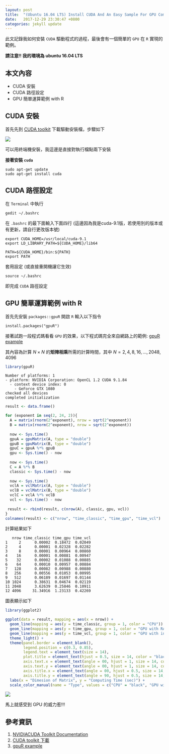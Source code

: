 ```yaml
---
layout: post
title:  "(Ubuntu 16.04 LTS) Install CUDA And An Easy Sample For GPU Computing With R"
date:   2017-12-29 23:30:47 +0800
categories: jekyll update
---
```


此文記錄我如何安裝 `CUDA` 驅動程式的過程，最後會有一個簡單的 `GPU` 在 `R` 實現的範例。

**請注意!! 我的環境為 ubuntu 16.04 LTS**

本文內容
--------

-   CUDA 安裝
-   CUDA 路徑設定
-   GPU 簡單運算範例 with R

CUDA 安裝
---------

首先先到 [CUDA toolkit](https://developer.nvidia.com/cuda-toolkit) 下載驅動安裝檔，步驟如下

![](https://jianhonglindst.github.io/assets/2017-12-29-install-cuda-and-gpu-computing-In-R/0000_CUDA%20toolkit.png)

可以用終端機安裝，我這邊是直接對執行檔點兩下安裝

**接著安裝 `cuda`**

    sudo apt-get update
    sudo apt-get install cuda

CUDA 路徑設定
-------------

在 `Terminal` 中執行

    gedit ~/.bashrc

在 `.bashrc` 的最下面輸入下面四行 (這邊因為我是cuda-9.1版，若使用別的版本或有更新，請自行更改版本號)

    export CUDA_HOME=/usr/local/cuda-9.1
    export LD_LIBRARY_PATH=${CUDA_HOME}/lib64

    PATH=${CUDA_HOME}/bin:${PATH}
    export PATH

套用設定 (或直接重開機讓它生效)

    source ~/.bashrc

即完成 `CUDA` 路徑設定

GPU 簡單運算範例 with R
-----------------------

首先先安裝 `packages::gpuR` 開啟 `R` 輸入以下指令

    install.packages("gpuR")

接著試跑一段程式碼看看 `GPU` 的效果，以下程式碼完全來自網路上的範例: [gpuR example](https://rpubs.com/christoph_euler/gpuR_examples)

其內容為計算 *N* × *N* 的**矩陣相乘**所需的計算時間，其中 *N* = 2, 4, 8, 16, ..., 2048, 4096

``` r
library(gpuR)
```

    Number of platforms: 1
    - platform: NVIDIA Corporation: OpenCL 1.2 CUDA 9.1.84
      - context device index: 0
        - GeForce GTX 1080
    checked all devices
    completed initialization

``` r
result <- data.frame()

for (exponent in seq(2, 24, 2)){
  A = matrix(rnorm(2^exponent), nrow = sqrt(2^exponent))
  B = matrix(rnorm(2^exponent), nrow = sqrt(2^exponent))
  
  now <- Sys.time()
  gpuA = gpuMatrix(A, type = "double")
  gpuB = gpuMatrix(B, type = "double")
  gpuC = gpuA %*% gpuB
  gpu <- Sys.time() - now
  
  now <- Sys.time()
  C = A %*% B
  classic <- Sys.time() - now
  
  now <- Sys.time()
  vclA = vclMatrix(A, type = "double")
  vclB = vclMatrix(B, type = "double")
  vclC = vclA %*% vclB
  vcl <- Sys.time() - now
  
 result <- rbind(result, c(nrow(A), classic, gpu, vcl)) 
}
colnames(result) <- c("nrow", "time_classic", "time_gpu", "time_vcl")
```

計算結果如下

       nrow time_classic time_gpu time_vcl
    1     2      0.00002  0.18472  0.02049
    2     4      0.00001  0.02328  0.02282
    3     8      0.00001  0.00964  0.00860
    4    16      0.00001  0.00881  0.00947
    5    32      0.00002  0.01088  0.00885
    6    64      0.00010  0.00957  0.00884
    7   128      0.00082  0.00988  0.00880
    8   256      0.00556  0.01053  0.00995
    9   512      0.06189  0.01697  0.01144
    10 1024      0.38631  0.04674  0.02119
    11 2048      3.62639  0.25846  0.10911
    12 4096     31.34916  1.23133  0.42269

圖表顯示如下

``` r
library(ggplot2)

ggplot(data = result, mapping = aes(x = nrow)) +
  geom_line(mapping = aes(y = time_classic, group = 1, color = "CPU")) +
  geom_line(mapping = aes(y = time_gpu, group = 1, color = "GPU with RAM")) +
  geom_line(mapping = aes(y = time_vcl, group = 1, color = "GPU with internal RAM")) +
  theme_light() +
  theme(panel.border = element_blank(),
        legend.position = c(0.3, 0.85),
        legend.text = element_text(size = 14),
        plot.title = element_text(hjust = 0.5, size = 14, color = "black"),
        axis.text.x = element_text(angle = 00, hjust = 1, size = 14, color = "black"),
        axis.text.y = element_text(angle = 00, hjust = 1, size = 14, color = "black"),
        axis.title.x = element_text(angle = 00, hjust = 0.5, size = 14, color = "black"),
        axis.title.y = element_text(angle = 90, hjust = 0.5, size = 14, color = "black")) +
  labs(x = "Dimesion of Matrix", y = "Computing Time (sec)") +
  scale_color_manual(name = "Type", values = c("CPU" = "black", "GPU with RAM" = "red", "GPU with internal RAM" = "blue"))
```

![](https://jianhonglindst.github.io/assets/2017-12-29-install-cuda-and-gpu-computing-In-R/unnamed-chunk-8-1.png)

馬上就感受到 GPU 的威力惹!!!

參考資訊
--------

1.  [NVIDIACUDA Toolkit Documentation](http://docs.nvidia.com/cuda/cuda-getting-started-guide-for-linux/index.html#post-installation-actions)
2.  [CUDA toolkit 下載](https://developer.nvidia.com/cuda-toolkit)
3.  [gpuR example](https://rpubs.com/christoph_euler/gpuR_examples)
